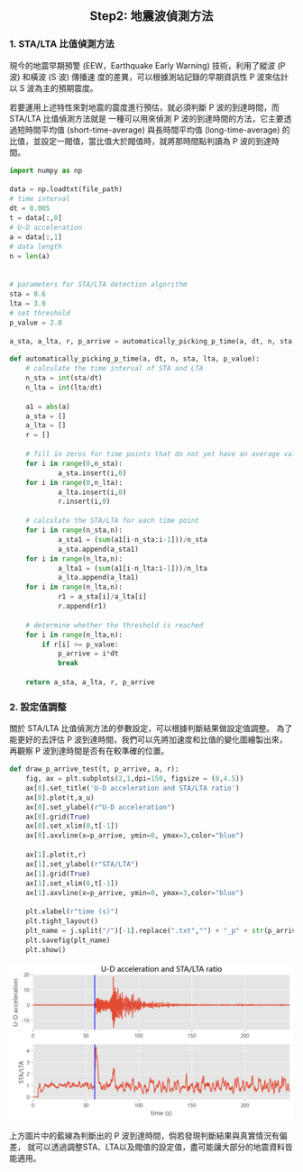 <h2 align="center">
Step2: 地震波偵測方法
</h2>


### 1. STA/LTA 比值偵測方法


現今的地震早期預警 (EEW，Earthquake Early Warning) 技術，利用了縱波 (P 波) 和橫波 (S 波) 傳播速
度的差異，可以根據測站記錄的早期資訊性 P 波來估計以 S 波為主的預期震度。


若要運用上述特性來對地震的震度進行預估，就必須判斷 P 波的到達時間，而 STA/LTA 比值偵測方法就是
一種可以用來偵測 P 波的到達時間的方法，它主要透過短時間平均值 (short-time-average) 與長時間平均值 (long-time-average) 的比值，並設定一閥值，當比值大於閥值時，就將那時間點判讀為 P 波的到達時間。


```python
import numpy as np

data = np.loadtxt(file_path)
# time interval
dt = 0.005
t = data[:,0]
# U-D acceleration
a = data[:,1]
# data length
n = len(a)


# parameters for STA/LTA detection algorithm
sta = 0.6
lta = 3.0
# set threshold
p_value = 2.0
             
a_sta, a_lta, r, p_arrive = automatically_picking_p_time(a, dt, n, sta, lta, p_value)
```

```python
def automatically_picking_p_time(a, dt, n, sta, lta, p_value):
    # calculate the time interval of STA and LTA
    n_sta = int(sta/dt)
    n_lta = int(lta/dt)

    a1 = abs(a)
    a_sta = []
    a_lta = []
    r = []

    # fill in zeros for time points that do not yet have an average value
    for i in range(0,n_sta):
            a_sta.insert(i,0)     
    for i in range(0,n_lta):
            a_lta.insert(i,0)
            r.insert(i,0)

    # calculate the STA/LTA for each time point
    for i in range(n_sta,n):           
            a_sta1 = (sum(a1[i-n_sta:i-1]))/n_sta
            a_sta.append(a_sta1)        
    for i in range(n_lta,n):          
            a_lta1 = (sum(a1[i-n_lta:i-1]))/n_lta
            a_lta.append(a_lta1)   
    for i in range(n_lta,n):
            r1 = a_sta[i]/a_lta[i]
            r.append(r1)  

    # determine whether the threshold is reached       
    for i in range(n_lta,n): 
        if r[i] >= p_value:
            p_arrive = i*dt
            break   
        
    return a_sta, a_lta, r, p_arrive
```

### 2. 設定值調整


關於 STA/LTA 比值偵測方法的參數設定，可以根據判斷結果做設定值調整。
為了能更好的去評估 P 波到達時間，我們可以先將加速度和比值的變化圖繪製出來，
再觀察 P 波到達時間是否有在較準確的位置。


```python
def draw_p_arrive_test(t, p_arrive, a, r):
    fig, ax = plt.subplots(2,1,dpi=150, figsize = (8,4.5))
    ax[0].set_title('U-D acceleration and STA/LTA ratio')
    ax[0].plot(t,a_u)
    ax[0].set_ylabel(r"U-D acceleration")
    ax[0].grid(True)
    ax[0].set_xlim(0,t[-1])
    ax[0].axvline(x=p_arrive, ymin=0, ymax=3,color="blue")
    
    ax[1].plot(t,r)
    ax[1].set_ylabel(r"STA/LTA")
    ax[1].grid(True)
    ax[1].set_xlim(0,t[-1])
    ax[1].axvline(x=p_arrive, ymin=0, ymax=3,color="blue")
    
    plt.xlabel(r"time (s)")
    plt.tight_layout()
    plt_name = j.split("/")[-1].replace(".txt","") + "_p" + str(p_arrive) + ".png"
    plt.savefig(plt_name)
    plt.show()
```

![image](/images/使用比值法判斷P波到時之示意圖.png) 


上方圖片中的藍線為判斷出的 P 波到達時間，倘若發現判斷結果與真實情況有偏差，
就可以透過調整STA、LTA以及閥值的設定值，盡可能讓大部分的地震資料皆能適用。
